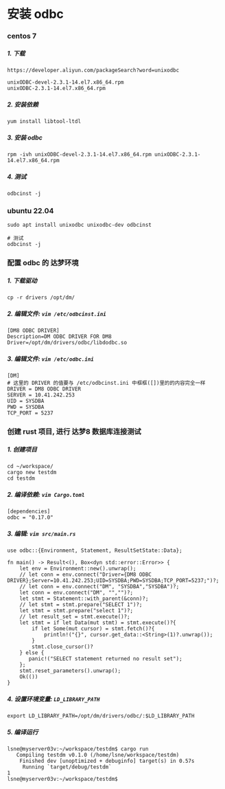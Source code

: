 # 安装 odbc 

### centos 7

##### 1. 下载

```
https://developer.aliyun.com/packageSearch?word=unixodbc

unixODBC-devel-2.3.1-14.el7.x86_64.rpm
unixODBC-2.3.1-14.el7.x86_64.rpm
```

##### 2. 安装依赖

```
yum install libtool-ltdl
```

##### 3. 安装 odbc

```
rpm -ivh unixODBC-devel-2.3.1-14.el7.x86_64.rpm unixODBC-2.3.1-14.el7.x86_64.rpm
```

##### 4. 测试

```
odbcinst -j
```

### ubuntu 22.04 

```
sudo apt install unixodbc unixodbc-dev odbcinst

# 测试
odbcinst -j
```

### 配置 odbc 的 达梦环境

##### 1. 下载驱动

```
cp -r drivers /opt/dm/
```

##### 2. 编辑文件: `vim /etc/odbcinst.ini `

```
[DM8 ODBC DRIVER]
Description=DM ODBC DRIVER FOR DM8
Driver=/opt/dm/drivers/odbc/libdodbc.so
```

##### 3. 编辑文件: `vim /etc/odbc.ini`

```
[DM]
# 这里的 DRIVER 的值要与 /etc/odbcinst.ini 中框框([])里的的内容完全一样
DRIVER = DM8 ODBC DRIVER
SERVER = 10.41.242.253
UID = SYSDBA
PWD = SYSDBA
TCP_PORT = 5237
```

###  创建 rust 项目, 进行 达梦8 数据库连接测试

##### 1. 创建项目

```
cd ~/workspace/
cargo new testdm
cd testdm
```

##### 2. 编译依赖: `vim Cargo.toml`

```
[dependencies]
odbc = "0.17.0"
```

##### 3. 编辑: `vim src/main.rs`

```
use odbc::{Environment, Statement, ResultSetState::Data};

fn main() -> Result<(), Box<dyn std::error::Error>> {
    let env = Environment::new().unwrap();
    // let conn = env.connect("Driver={DM8 ODBC DRIVER};Server=10.41.242.253;UID=SYSDBA;PWD=SYSDBA;TCP_PORT=5237;")?;
    // let conn = env.connect("DM", "SYSDBA","SYSDBA")?;
    let conn = env.connect("DM", "","")?;
    let stmt = Statement::with_parent(&conn)?;
    // let stmt = stmt.prepare("SELECT 1")?;
    let stmt = stmt.prepare("select 1")?;
    // let result_set = stmt.execute()?;
    let stmt = if let Data(mut stmt) = stmt.execute()?{
        if let Some(mut cursor) = stmt.fetch()?{
            println!("{}", cursor.get_data::<String>(1)?.unwrap());
        }
        stmt.close_cursor()?
    } else {
       panic!("SELECT statement returned no result set");
    };
    stmt.reset_parameters().unwrap();
    Ok(())
}
```

##### 4. 设置环境变量: `LD_LIBRARY_PATH`

```
export LD_LIBRARY_PATH=/opt/dm/drivers/odbc/:$LD_LIBRARY_PATH
```

##### 5. 编译运行

```
lsne@myserver03v:~/workspace/testdm$ cargo run
   Compiling testdm v0.1.0 (/home/lsne/workspace/testdm)
    Finished dev [unoptimized + debuginfo] target(s) in 0.57s
     Running `target/debug/testdm`
1
lsne@myserver03v:~/workspace/testdm$ 
```